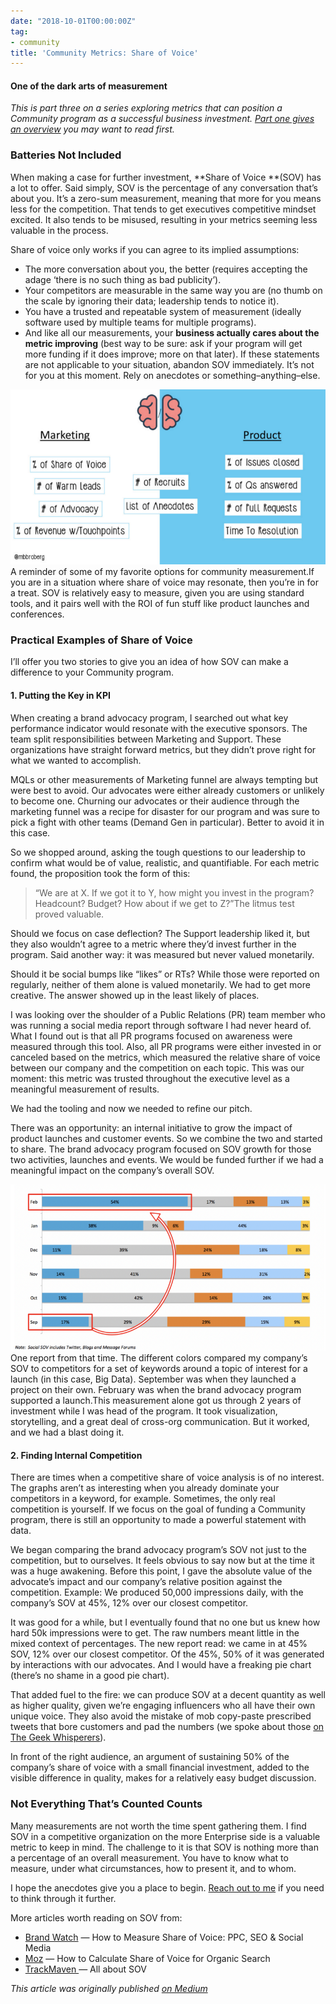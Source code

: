 ```yaml
---
date: "2018-10-01T00:00:00Z"
tag:
- community
title: 'Community Metrics: Share of Voice'
---
```


#### One of the dark arts of measurement

*This is part three on a series exploring metrics that can position a Community program as a successful business investment. *[*Part one gives an overview*](https://medium.com/@mbbroberg/the-value-of-community-metrics-4945dc752d42)* you may want to read first.*

### Batteries Not Included

When making a case for further investment, **Share of Voice **(SOV) has a lot to offer. Said simply, SOV is the percentage of any conversation that’s about you. It’s a zero-sum measurement, meaning that more for you means less for the competition. That tends to get executives competitive mindset excited. It also tends to be misused, resulting in your metrics seeming less valuable in the process.

Share of voice only works if you can agree to its implied assumptions:

* The more conversation about you, the better (requires accepting the adage ‘there is no such thing as bad publicity’).
* Your competitors are measurable in the same way you are (no thumb on the scale by ignoring their data; leadership tends to notice it).
* You have a trusted and repeatable system of measurement (ideally software used by multiple teams for multiple programs).
* And like all our measurements, your **business actually cares about the metric improving** (best way to be sure: ask if your program will get more funding if it does improve; more on that later).
If these statements are not applicable to your situation, abandon SOV immediately. It’s not for you at this moment. Rely on anecdotes or something–anything–else.

![](/img/1*_G0CCzIik58lhYkh5mAWlg.png)A reminder of some of my favorite options for community measurement.If you are in a situation where share of voice may resonate, then you’re in for a treat. SOV is relatively easy to measure, given you are using standard tools, and it pairs well with the ROI of fun stuff like product launches and conferences.

### Practical Examples of Share of Voice

I’ll offer you two stories to give you an idea of how SOV can make a difference to your Community program.

#### 1. Putting the Key in KPI

When creating a brand advocacy program, I searched out what key performance indicator would resonate with the executive sponsors. The team split responsibilities between Marketing and Support. These organizations have straight forward metrics, but they didn’t prove right for what we wanted to accomplish.

MQLs or other measurements of Marketing funnel are always tempting but were best to avoid. Our advocates were either already customers or unlikely to become one. Churning our advocates or their audience through the marketing funnel was a recipe for disaster for our program and was sure to pick a fight with other teams (Demand Gen in particular). Better to avoid it in this case.

So we shopped around, asking the tough questions to our leadership to confirm what would be of value, realistic, and quantifiable. For each metric found, the proposition took the form of this:


> “We are at X. If we got it to Y, how might you invest in the program? Headcount? Budget? How about if we get to Z?”The litmus test proved valuable.

Should we focus on case deflection? The Support leadership liked it, but they also wouldn’t agree to a metric where they’d invest further in the program. Said another way: it was measured but never valued monetarily.

Should it be social bumps like “likes” or RTs? While those were reported on regularly, neither of them alone is valued monetarily. We had to get more creative. The answer showed up in the least likely of places.

I was looking over the shoulder of a Public Relations (PR) team member who was running a social media report through software I had never heard of. What I found out is that all PR programs focused on awareness were measured through this tool. Also, all PR programs were either invested in or canceled based on the metrics, which measured the relative share of voice between our company and the competition on each topic. This was our moment: this metric was trusted throughout the executive level as a meaningful measurement of results.

We had the tooling and now we needed to refine our pitch.

There was an opportunity: an internal initiative to grow the impact of product launches and customer events. So we combine the two and started to share. The brand advocacy program focused on SOV growth for those two activities, launches and events. We would be funded further if we had a meaningful impact on the company’s overall SOV.

![](/img/1*56VpjE0JeR0qFZr7HBChmg.png)One report from that time. The different colors compared my company’s SOV to competitors for a set of keywords around a topic of interest for a launch (in this case, Big Data). September was when they launched a project on their own. February was when the brand advocacy program supported a launch.This measurement alone got us through 2 years of investment while I was head of the program. It took visualization, storytelling, and a great deal of cross-org communication. But it worked, and we had a blast doing it.

#### 2. Finding Internal Competition

There are times when a competitive share of voice analysis is of no interest. The graphs aren’t as interesting when you already dominate your competitors in a keyword, for example. Sometimes, the only real competition is yourself. If we focus on the goal of funding a Community program, there is still an opportunity to made a powerful statement with data.

We began comparing the brand advocacy program’s SOV not just to the competition, but to ourselves. It feels obvious to say now but at the time it was a huge awakening. Before this point, I gave the absolute value of the advocate’s impact and our company’s relative position against the competition. Example: We produced 50,000 impressions daily, with the company’s SOV at 45%, 12% over our closest competitor.

It was good for a while, but I eventually found that no one but us knew how hard 50k impressions were to get. The raw numbers meant little in the mixed context of percentages. The new report read: we came in at 45% SOV, 12% over our closest competitor. Of the 45%, 50% of it was generated by interactions with our advocates. And I would have a freaking pie chart (there’s no shame in a good pie chart).

That added fuel to the fire: we can produce SOV at a decent quantity as well as higher quality, given we’re engaging influencers who all have their own unique voice. They also avoid the mistake of mob copy-paste prescribed tweets that bore customers and pad the numbers (we spoke about those [on The Geek Whisperers](http://geek-whisperers.com/2016/08/prescribed-tweets-and-the-chamber-of-employee-engagement-episode-118/)).

In front of the right audience, an argument of sustaining 50% of the company’s share of voice with a small financial investment, added to the visible difference in quality, makes for a relatively easy budget discussion.

### Not Everything That’s Counted Counts

Many measurements are not worth the time spent gathering them. I find SOV in a competitive organization on the more Enterprise side is a valuable metric to keep in mind. The challenge to it is that SOV is nothing more than a percentage of an overall measurement. You have to know what to measure, under what circumstances, how to present it, and to whom.

I hope the anecdotes give you a place to begin. [Reach out to me](http://mbbroberg.fun) if you need to think through it further.

More articles worth reading on SOV from:

* [Brand Watch](https://www.brandwatch.com/blog/how-to-measure-share-of-voice/) — How to Measure Share of Voice: PPC, SEO & Social Media
* [Moz](https://moz.com/blog/how-to-calculate-share-of-voice-for-organic-search) — How to Calculate Share of Voice for Organic Search
* [TrackMaven ](https://trackmaven.com/marketing-dictionary/share-of-voice/)— All about SOV

*This article was originally published [on Medium](https://medium.com/@mbbroberg)*